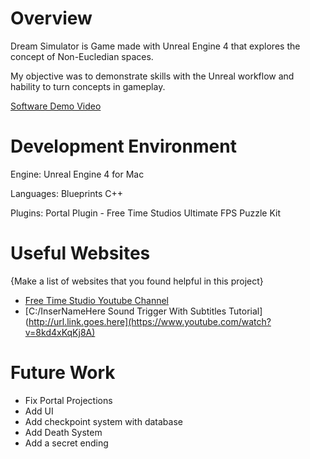 # Overview
Dream Simulator is Game made with Unreal Engine 4 that explores the concept of Non-Eucledian spaces.

My objective was to demonstrate skills with the Unreal workflow and hability to  turn concepts in gameplay.

[Software Demo Video](https://www.youtube.com/watch?v=y6y4z1S6Q8M)

# Development Environment

Engine:
Unreal Engine 4 for Mac

Languages:
Blueprints
C++

Plugins:
Portal Plugin - Free Time Studios
Ultimate FPS Puzzle Kit

# Useful Websites

{Make a list of websites that you found helpful in this project}
* [Free Time Studio Youtube Channel]([http://url.link.goes.here](https://www.youtube.com/watch?v=IcHTAEF5Eoc))
* [C:/InserNameHere Sound Trigger With Subtitles Tutorial](http://url.link.goes.here](https://www.youtube.com/watch?v=8kd4xKqKj8A)

# Future Work

* Fix Portal Projections
* Add UI
* Add checkpoint system with database
* Add Death System
* Add a secret ending
